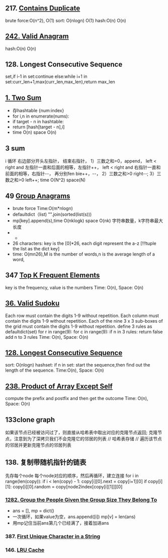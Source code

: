 ## 217. [Contains Duplicate](https://github.com/liangliang1120/leetcode/blob/main/solutions/Hashing_217.py)
brute force:O(n^2), O(1)
sort: O(nlogn) O(1)
hash:O(n) O(n)

## [242. Valid Anagram](https://github.com/liangliang1120/leetcode/blob/main/solutions/0242-Valid-Anagram.py)
hash:O(n) O(n)

## 128. Longest Consecutive Sequence
set,if i-1 in set:continue else:while i+1 in set:curr_len+1,max(curr_len,max_len),return max_len

## [1. Two Sum](https://github.com/liangliang1120/leetcode/blob/main/solutions/0001-Two-Sum.py)
- 存hashtable {num:index}
- for i,n in enumerate(nums): 
- if target - n in hashtable:
- return [hash[target - n],i]
- time O(n) space O(n)

## 3 sum
i 循环 右边部分开头左指针， 结束右指针，
1）三数之和=0，append，
left < right and 左指针一直和后面的相等，左指针++，
left < right and 右指针一直和前面的相等，右指针--，
再分别fen bie++，--，
2）三数之和>0 right--;
3）三数之和>0 left++;
time O(N^2) space(N)

## 49 [Group Anagrams](https://github.com/liangliang1120/leetcode/blob/main/solutions/0049-Group-Anagrams.py)
- brute force Time:O(m*nlogn)
- defaultdict（list)  "".join(sorted(list(s))) 
- mp[key].append(s),time O(nklogk) space O(nk) 字符串数量，k字符串最大长度
- -
- 26 characters: key is the [0]*26, each digit represent the a-z [!!!tuple the list as the dict key]
- time: O(mn26),M is the number of words,n is the average length of a word,

## 347 [Top K Frequent Elements](https://github.com/liangliang1120/leetcode/blob/main/solutions/347Top_K_Frequent_Elements.py)
key is the frequency, value is the numbers
Time: O(n), Space: O(n)


## [36. Valid Sudoku](https://github.com/liangliang1120/leetcode/blob/main/solutions/36ValidSudoku.py)
Each row must contain the digits 1-9 without repetition.
Each column must contain the digits 1-9 without repetition.
Each of the nine 3 x 3 sub-boxes of the grid must contain the digits 1-9 without repetition.
define 3 rules as defaultdict(set)
for r in range(9):
    for c in range(9):
        if n in 3 rules:
            return false
        add n to 3 rules
Time: O(n), Space: O(n)        

## [128. Longest Consecutive Sequence](https://github.com/liangliang1120/leetcode/blob/main/solutions/128LongestConsecutiveSequence)
sort: O(nlogn)
hashset: if n in set: start the sequence,then find out the length of the sequence. Time:O(n), Space: O(n)




## [238. Product of Array Except Self](https://github.com/liangliang1120/leetcode/blob/main/solutions/238ProductofArrayExceptSelf.py)
compute the prefix and postfix and then get the outcome
Time: O(n), Space: O(n)

## 133clone graph
如果该节点已经被访问过了，则直接从哈希表中取出对应的克隆节点返回;
克隆节点，注意到为了深拷贝我们不会克隆它的邻居的列表 // 哈希表存储 // 遍历该节点的邻居并更新克隆节点的邻居列表

## 138. 复制带随机指针的链表
先存每个node 每个node对应的顺序，然后再循环，建立连接
for i in range(len(copy)):
            if i < len(copy) - 1:
                copy[i][0].next = copy[i+1][0]
            if copy[i][1]:
                copy[i][0].random = copy[node2index[copy[i][1]]][0]
                
### [1282. Group the People Given the Group Size They Belong To](https://github.com/liangliang1120/leetcode/blob/main/solutions/hashTable_1282)
- ans = [], mp = dict()
- 一次循环，如果value为空，ans.append([i]) mp[v] = len(ans) 
- 用mp记住当前ans第几个已经满了，接着加进ans

### 387. [First Unique Character in a String](https://github.com/liangliang1120/leetcode/blob/main/solutions/hashTable_387.py)

### 146. [LRU Cache](https://github.com/liangliang1120/leetcode/blob/main/solutions/hashTable_146.py)



